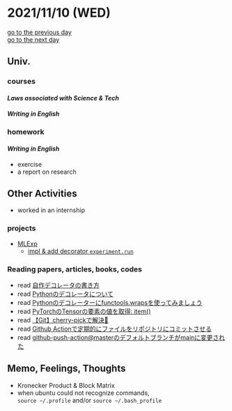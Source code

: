 # 2021/11/10 (WED)

<div class="date_jumper">
  <a class="link_wrapper" href="./9th.md"><div class="button">go to the previous day</div></a>
  <a class="link_wrapper" href="./11th.md"><div class="button">go to the next day</div></a>
</div>

## Univ.
### courses
#### *Laws associated with Science & Tech*

#### *Writing in English*

### homework
#### *Writing in English*
- exercise
- a report on research

## Other Activities
- worked in an internship

### projects
- [MLExp](https://github.com/OtsuKotsu/MLExp)
  - [impl & add decorator `experiment.run`](https://github.com/OtsuKotsu/MLExp/commit/fff6732f318a2b62710f1696adfc984d5daf88d0)

### Reading papers, articles, books, codes
- read [自作デコレータの書き方](https://yohhoy.hatenadiary.jp/entry/20150313/p1)
- read [Pythonのデコレータについて](https://qiita.com/mtb_beta/items/d257519b018b8cd0cc2e)
- read [Pythonのデコレーターにfunctools.wrapsを使ってみましょう](https://blog.pyq.jp/entry/Python_kaiketsu_201201)
- read [PyTorchのTensorの要素の値を取得: item()](https://note.nkmk.me/python-pytorch-tensor-item/)
- read [【Git】cherry-pickで解決🍒](https://qiita.com/okmtz/items/62aa5a25f75b1754a861)
- read [Github Actionで定期的にファイルをリポジトリにコミットさせる](https://www.nozograph.com/2020/04/11/github-actionで定期的にファイルをリポジトリにコミット/)
- read [github-push-action@masterのデフォルトブランチがmainに変更された](https://qiita.com/yumenomatayume/items/374b653e8033b84d1d28)

## Memo, Feelings, Thoughts
- Kronecker Product & Block Matrix
- when ubuntu could not recognize commands,   
  `source ~/.profile` and/or `source ~/.bash_profile`
